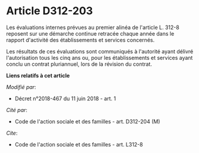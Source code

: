 # Article D312-203

Les évaluations internes prévues au premier alinéa de l'article L. 312-8 reposent sur une démarche continue retracée chaque
année dans le rapport d'activité des établissements et services concernés.

Les résultats de ces évaluations sont communiqués à l'autorité ayant délivré l'autorisation tous les cinq ans ou, pour les
établissements et services ayant conclu un contrat pluriannuel, lors de la révision du contrat.

**Liens relatifs à cet article**

_Modifié par_:

  - Décret n°2018-467 du 11 juin 2018 - art. 1

_Cité par_:

  - Code de l'action sociale et des familles - art. D312-204 (M)

_Cite_:

  - Code de l'action sociale et des familles - art. L312-8
